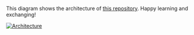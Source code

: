 This diagram shows the architecture of [this repository](https://github.com/Hongbo-Miao/hongbomiao.com). Happy learning and exchanging!

[![Architecture](https://user-images.githubusercontent.com/3375461/183281457-b2b58e5e-65a1-45d3-ab98-110789b67d83.svg)](https://github.com/Hongbo-Miao/hongbomiao.com)
